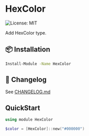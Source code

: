 # HexColor
![License: MIT](https://img.shields.io/badge/License-MIT-blue.svg)

Add HexColor type.

## 📦 Installation
```bash
Install-Module -Name HexColor
```

## 📜 Changelog
See [CHANGELOG.md](https://github.com/qiufengcute/HexColor/blob/main/CHANGELOG.md)


## QuickStart
```PowerShell
using module HexColor

$color = [HexColor]::new("#000000")
```
